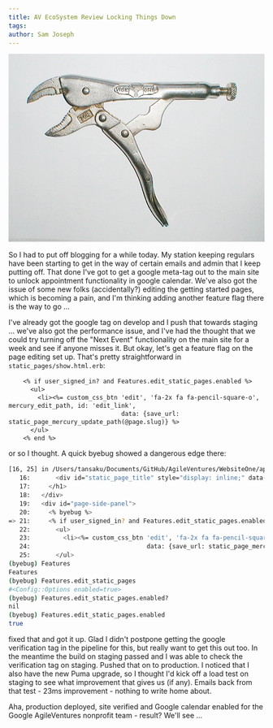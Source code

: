 ```yaml
---
title: AV EcoSystem Review Locking Things Down
tags: 
author: Sam Joseph
---
```


![locking](../images/locking_pliers.jpg)

So I had to put off blogging for a while today.  My station keeping regulars have been starting to get in the way of certain emails and admin that I keep putting off.  That done I've got to get a google meta-tag out to the main site to unlock appointment functionality in google calendar.  We've also got the issue of some new folks (accidentally?) editing the getting started pages, which is becoming a pain, and I'm thinking adding another feature flag there is the way to go ...

I've already got the google tag on develop and I push that towards staging ... we've also got the performance issue, and I've had the thought that we could try turning off the "Next Event" functionality on the main site for a week and see if anyone misses it.  But okay, let's get a feature flag on the page editing set up.  That's pretty straightforward in `static_pages/show.html.erb`:

```erb
    <% if user_signed_in? and Features.edit_static_pages.enabled %>
      <ul>
        <li><%= custom_css_btn 'edit', 'fa-2x fa fa-pencil-square-o', mercury_edit_path, id: 'edit_link',
                               data: {save_url: static_page_mercury_update_path(@page.slug)} %>
      </ul>
    <% end %>
```
or so I thought.  A quick byebug showed a dangerous edge there:

```sh
[16, 25] in /Users/tansaku/Documents/GitHub/AgileVentures/WebsiteOne/app/views/static_pages/show.html.erb
   16:       <div id="static_page_title" style="display: inline;" data-mercury="simple" data-type="editable"><%= @page.title %></div>
   17:     </h1>
   18:   </div>
   19:   <div id="page-side-panel">
   20:     <% byebug %>
=> 21:     <% if user_signed_in? and Features.edit_static_pages.enabled?%>
   22:       <ul>
   23:         <li><%= custom_css_btn 'edit', 'fa-2x fa fa-pencil-square-o', mercury_edit_path, id: 'edit_link',
   24:                                data: {save_url: static_page_mercury_update_path(@page.slug)} %>
   25:       </ul>
(byebug) Features
Features
(byebug) Features.edit_static_pages
#<Config::Options enabled=true>
(byebug) Features.edit_static_pages.enabled?
nil
(byebug) Features.edit_static_pages.enabled
true
```
fixed that and got it up.  Glad I didn't postpone getting the google verification tag in the pipeline for this, but really want to get this out too.  In the meantime the build on staging passed and I was able to check the verification tag on staging.  Pushed that on to production.  I noticed that I also have the new Puma upgrade, so I thought I'd kick off a load test on staging to see what improvement that gives us (if any).  Emails back from that test - 23ms improvement - nothing to write home about.

Aha, production deployed, site verified and Google calendar enabled for the Google AgileVentures nonprofit team - result? We'll see ...

